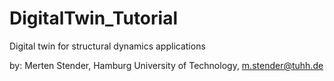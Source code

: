 # DigitalTwin_Tutorial
Digital twin for structural dynamics applications

by: Merten Stender, Hamburg University of Technology, m.stender@tuhh.de




